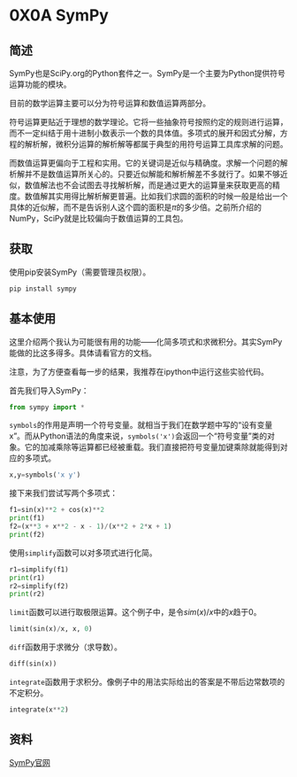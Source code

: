 # 0X0A SymPy

## 简述

SymPy也是SciPy.org的Python套件之一。SymPy是一个主要为Python提供符号运算功能的模块。

目前的数学运算主要可以分为符号运算和数值运算两部分。

符号运算更贴近于理想的数学理论。它将一些抽象符号按照约定的规则进行运算，而不一定纠结于用十进制小数表示一个数的具体值。多项式的展开和因式分解，方程的解析解，微积分运算的解析解等都属于典型的用符号运算工具库求解的问题。

而数值运算更偏向于工程和实用。它的关键词是近似与精确度。求解一个问题的解析解并不是数值运算所关心的。只要近似解能和解析解差不多就行了。如果不够近似，数值解法也不会试图去寻找解析解，而是通过更大的运算量来获取更高的精度。数值解其实用得比解析解更普遍。比如我们求圆的面积的时候一般是给出一个具体的近似解，而不是告诉别人这个圆的面积是$\pi$的多少倍。之前所介绍的NumPy，SciPy就是比较偏向于数值运算的工具包。

## 获取

使用pip安装SymPy（需要管理员权限）。

```bash
pip install sympy
```

## 基本使用

这里介绍两个我认为可能很有用的功能——化简多项式和求微积分。其实SymPy能做的比这多得多。具体请看官方的文档。

注意，为了方便查看每一步的结果，我推荐在ipython中运行这些实验代码。

首先我们导入SymPy：

```python
from sympy import *
```

`symbols`的作用是声明一个符号变量。就相当于我们在数学题中写的“设有变量x”。而从Python语法的角度来说，`symbols('x')`会返回一个“符号变量”类的对象。它的加减乘除等运算都已经被重载。我们直接把符号变量加键乘除就能得到对应的多项式。

```python
x,y=symbols('x y')
```

接下来我们尝试写两个多项式：

```python
f1=sin(x)**2 + cos(x)**2
print(f1)
f2=(x**3 + x**2 - x - 1)/(x**2 + 2*x + 1)
print(f2)
```

使用`simplify`函数可以对多项式进行化简。

```python
r1=simplify(f1)
print(r1)
r2=simplify(f2)
print(r2)
```

`limit`函数可以进行取极限运算。这个例子中，是令$sim(x)/x$中的$x$趋于$0$。

```python
limit(sin(x)/x, x, 0)
```

`diff`函数用于求微分（求导数）。

```python
diff(sin(x))
```

`integrate`函数用于求积分。像例子中的用法实际给出的答案是不带后边常数项的不定积分。

```python
integrate(x**2)
```

## 资料

[SymPy官网](http://www.sympy.org/en/index.html)